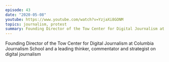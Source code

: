 ```yaml
---
episode: 43
date: "2020-05-08"
youtube: https://www.youtube.com/watch?v=YzjaXi8GONM
topics: journalism, protest
summary: Founding Director of the Tow Center for Digital Journalism at Columbia Journalism School and a leading thinker, commentator and strategist on digital journalism
---
```


Founding Director of the Tow Center for Digital Journalism at Columbia Journalism School and a leading thinker, commentator and strategist on digital journalism

